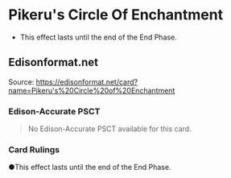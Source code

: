 # Pikeru's Circle Of Enchantment

*   This effect lasts until the end of the End Phase.

## Edisonformat.net

Source: https://edisonformat.net/card?name=Pikeru's%20Circle%20of%20Enchantment

### Edison-Accurate PSCT

> No Edison-Accurate PSCT available for this card.

### Card Rulings

●This effect lasts until the end of the End Phase.
            